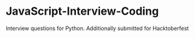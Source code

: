 # JavaScript-Interview-Coding
Interview questions for Python. Additionally submitted for Hacktoberfest
